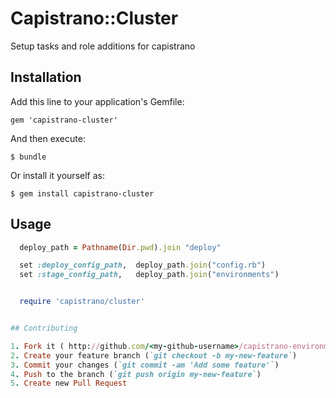 # Capistrano::Cluster

Setup tasks and role additions for capistrano

## Installation

Add this line to your application's Gemfile:

    gem 'capistrano-cluster'

And then execute:

    $ bundle

Or install it yourself as:

    $ gem install capistrano-cluster

## Usage

```ruby
  deploy_path = Pathname(Dir.pwd).join "deploy"

  set :deploy_config_path,  deploy_path.join("config.rb")
  set :stage_config_path,   deploy_path.join("environments")


  require 'capistrano/cluster'


## Contributing

1. Fork it ( http://github.com/<my-github-username>/capistrano-environment/fork )
2. Create your feature branch (`git checkout -b my-new-feature`)
3. Commit your changes (`git commit -am 'Add some feature'`)
4. Push to the branch (`git push origin my-new-feature`)
5. Create new Pull Request
